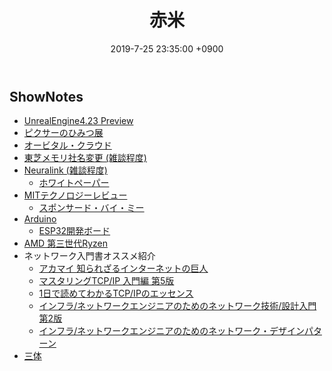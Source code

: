 ﻿---
actor_ids:
  - kou
  - hikaru
audio_file_path: /audio/13.mp3
audio_file_size: 43
date: 2019-7-25 23:35:00 +0900
description: UnrealEngine4、ピクサーのひみつ展、Neuralink、Arduinoなどについて話しました
duration: "93:49"
layout: article
title: 13. 赤米
---

## ShowNotes

- [UnrealEngine4.23 Preview](https://forums.unrealengine.com/unreal-engine/announcements-and-releases/1640558-unreal-engine-4-23-preview)
- [ピクサーのひみつ展](https://www.tokyocityview.com/pixar-himitsu-ten/)
- [オービタル・クラウド](https://www.amazon.co.jp/%E3%82%AA%E3%83%BC%E3%83%93%E3%82%BF%E3%83%AB%E3%83%BB%E3%82%AF%E3%83%A9%E3%82%A6%E3%83%89-%E8%97%A4%E4%BA%95%E5%A4%AA%E6%B4%8B/dp/4152094443)
- [東芝メモリ社名変更 (雑談程度)](https://business.toshiba-memory.com/ja-jp/company/news/news-topics/2019/07/corporate-20190718-1.html)
- [Neuralink (雑談程度)](https://www.neuralink.com/)
    - [ホワイトペーパー](https://www.documentcloud.org/documents/6204648-Neuralink-White-Paper.html)
- [MITテクノロジーレビュー](https://www.technologyreview.jp/)
    - [スポンサード・バイ・ミー](https://www.technologyreview.jp/s/153694/whats-new-and-what-isnt-about-elon-musks-brain-computer-interface/sbm/?id=0aRneUB9wqhSJ6AWFdgS5xBtKO2GiMO2U_Rs_rXblbc&article=153694&nonce=63494&signature=_tLnPnnnKWZ6-oQASfQ3tEk7BGklL2_XUZ876Eh94B8)
- [Arduino](https://www.arduino.cc/)
    - [ESP32開発ボード](https://www.amazon.co.jp/gp/product/B07PMBR1PP/ref=ppx_yo_dt_b_asin_title_o04_s00?ie=UTF8&psc=1)
- [AMD 第三世代Ryzen](https://www.amd.com/ja/ryzen)
- ネットワーク入門書オススメ紹介
    - [アカマイ 知られざるインターネットの巨人](https://www.amazon.co.jp/dp/B00MIFE3BC/)
    - [マスタリングTCP/IP 入門編 第5版](https://www.amazon.co.jp/dp/B00MLUGZKG/)
    - [1日で読めてわかるTCP/IPのエッセンス](https://www.amazon.co.jp/dp/B00IZ76TGE/)
    - [インフラ/ネットワークエンジニアのためのネットワーク技術/設計入門 第2版](https://www.amazon.co.jp/dp/B07TB1MBJV/)
    - [インフラ/ネットワークエンジニアのためのネットワーク・デザインパターン](https://www.amazon.co.jp/dp/B019I6LSEI/)
- [三体](https://www.amazon.co.jp/dp/4152098708/)